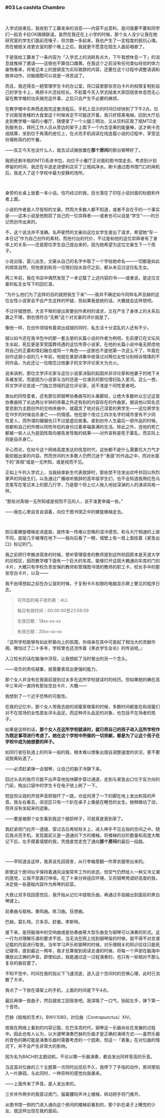 ### #03 La cashita Chambro

&emsp;

入学式结束后，我收到了工藤发来的消息——内容不出意料，是问我要不要和同学们一起去卡拉OK搞搞联谊。虽然在我还在上小学的时候，那个女人没少让我在她研究室的学生们面前亮嗓子，但次数一多起来，我也产生了一定程度的抵抗心理。而在被她关进更衣室的那个晚上之后，我就更不愿意在陌生人面前唱歌了。

于是我给工藤发了一条内容为「入学式上的消耗有点大，下午我想休息一下」的消息就推掉了邀请——这倒也不算信口雌黄。在我这个之前没有任何类似经验的体力废物看来，将笔记本上的提纲变为实际致辞的内容，还要在这个过程中调整语调和肢体动作，对脑细胞可以说是一场苦战了。

而且，我还得去一趟管理学生卡的办公室，将口袋里那张空白卡片的权限复制到自己的学生卡上，再把卡片还给校长。不趁着今天入学式结束大家回宿舍休息而无心留在教学楼的功夫搞完这件事，之后只会产生不必要的麻烦。

在教学楼中东奔西走跑完这套流程后，手机上显示的时间已经快到了下午2点。位于对面宿舍楼的大食堂这个时候肯定不可能还开着，我只好搭乘电梯，回到大厅后走到教学楼一端的小餐厅，随便拿了一个火腿三明治，又从饮料区取了瓶MTD走到服务台，拜托工作人员从旁边的架子上取下一个内含坚果的能量棒，这才刷卡完成结算，坐到位于角落的座位上，在点亮手机阅读在线连载小说的过程中，享受这份堪称简约的午餐。

——反正今天也没什么人，就去试试被放置在**那个房间**的那台钢琴好了。

我把还剩半瓶的MTD丢进书包，向位于小餐厅正对面的图书馆走去。考虑到计划停留的时间，我还在半途走进便利店买了三瓶纯净水。刷卡通过图书馆门口的闸机后，我走入了这个学校中最为安静的场所。

&emsp;

身旁的长桌上放着一本小说。恰巧经过的我，目光落在了印在小说封面的标题和作者上面。

小说的作者是人尽皆知的文豪。然而大多数人都不知道，或者不会在乎的一个事实是——这本小说是他剽窃了自己的一位崇拜者——或者也可以说是“学生”——的日记而创作出来的。

不，这个说法并不准确。名声斐然的文豪向这位女学生提出了请求，希望她“写一本日记”作为自己创作的素材。而他付出的代价，不过是和他的这位崇拜者有了身体上的关系——还是那位学生自己提出来的，因为她希望为这位文豪生下一个孩子。

小说出版，婴儿出生，文豪从自己的名字中取了一个字给她命名——一切都是如此的顺其自然，但他直到和另一位情妇投水自尽之前，都从未见过这位私生女。

两三年前，我在书店中偶然发现了一本记载了上述内容的书——或者说，是这位文豪的私生女写下的回忆录。

“为什么他们为了这样的目的就把我生下来”——我并不确定如今同样名声显赫的这位女性小说家会不会产生这样的怀疑，但如果我是她的话，大概就会这样想吧。

不过仔细想想，大言不惭的提出索要创作素材的请求，又在产生了身体上的关系后置之不理，倒也很符合“无赖”这个对文豪的评价就是了。

像他一样，在创作领域有着突出成就的同时，私生活十分混乱的人还有不少。

就以如今还在我书包中的那一套五册的长篇小说的作者为例吧。生前便已在文坛风生水起，死后更是享受国葬待遇的这位传奇小说家，在他的长篇小说中毫无顾虑地将自己的正妻和情妇融合成同一个角色——这倒也不是他第一次这么干了，毕竟在创作这部小说的几十年前，他就在某部诗集中收录过对两位女性分别倾诉情愫的不同作品，为此还让一位暗恋过他妻子的文学评论家大为光火。

说来讽刺，那位文学评论家与这位小说家决裂的起因并非评论家和他妻子的地下关系被发现，而是因为小说家与当时还是一位演员的那位情妇坠入爱河。这么一想，将文学评论变成一门独立领域的这位评论家，说不准是个同性爱者吧。

类似的同性爱者，还有那位把钢琴协奏曲写的头重脚轻，让绝大多数听众忘记这首协奏曲除了长达两分半钟的序幕之外还有别的内容存在的作曲家。据说他以知名恋爱悲剧为主题创作的交响序曲中，就蕴含了他对自己深爱的男学生——这位男学生在19岁的时候自杀身亡——的情感。他在那个改过三四次名字的城市里有不少同性爱人，而所谓的婚姻也只不过是虚应故事。直到创作人生最后一部作品的时候，他都和自己的外甥以同性伴侣的身份过着幸福美满的生活。除此之外，连他的死亡都被一些人认为是因性取向被告发导致的结果——对外宣称是死于霍乱，而实际上则是自杀身亡。

平心而论，在如今这个网络高度发达的信息时代，这些都不是什么需要花大力气才能挖掘出来的内容。然而世间的大多数人仍然沉迷于“表面”的作品之中，而对水面下的“真相”或是一无所知，或是视而不见。

正如上午的入学式上，当我结束新生代表致辞时，那些禁不住发出欢呼并回以热烈掌声的同级生们，以及通过广播收听致辞的高年级学生们，也不会知道我用红色马克笔写在笔记本上的那几行字，乃是那个将上亿人拖入地狱深渊的人的演讲风格一样。

“那些对真相一无所知或是视而不见的人，说不准更幸福一些。”

——我在心里自言自语着，向位于图书馆正中的螺旋楼梯走去。

&emsp;

刚沿着螺旋楼梯走进底层，就传来一阵难以忽略的湿冷感觉。和与大厅相通的上层不同，底层几乎被埋在地下——我向后看了一眼，墙壁上有一扇上面挂着《紧急出口》标记的门。

我之前把行李搬进宿舍的时候，曾听管理宿舍的教师提到这所校园原本是天道大学的旧校区，因而教学楼下面有一个巨大的车库。能够打开这扇大概通向车库的门的卡片，大概只有学校负责安保的教师和管理图书馆的教师的职工卡，校长手中的那张空白卡片，以及——

我不由得想起之前在办公室的时候，于复制卡片权限的电脑显示屏上瞥见的程序日志。

> 可开启的电子锁列表：ALL
>
> 每日有效时间：00:00:00至23:59:59
>
> 生效日期：19xx-xx-xx
>
> 失效日期：20xx-xx-xx

『这所学校能够有如此积极向上的氛围，你母亲在其中可是起了相当大的贡献作用。哪怕过了二十多年，学校里也还流传着《黑衣学生会长》的传说呢。』

入江校长的话在脑海中浮现，让我想起了当时冒出的另一个念头。

——背负的责任越重，就需要表现出更强的能力。

那个女人并没有在我面前提到过太多在这所学校就读时的经历。但如果她的确在高中三年间一直持有那张空白卡片，大概——

我想到了一个近乎恐怖的可能性。

在我的记忆中，那个女人带我去她的闺蜜家做客的时候，多数时间都是在和闺蜜们对不在现场的女性朋友评头品足。而这种评头品足的对象，也包括不在场者的孩子。

如果是这样的话，**那个女人在这所学校就读时，就已将自己的孩子进入这所学校作为既定事项进行考虑了。她在这个学校中所做的一切贡献，都是为了让这个孩子在学校中成为她想要的样子。**

如同行驶在轨道上的列车一般的我，根本难以想象出擅自调整速度的状况，更不要说脱离轨道了。

——必须赶紧弹一会钢琴，让自己的脑子冷静下来。

回过头去的我尽可能不出声音地加快脚步穿过通道，走到与紧急出口位于反方向的门前，掏出口袋中的学生卡在电子锁上刷了一下。

短促但尖锐的开锁声音把我吓了一跳，仓促间滑了一下的脚在地上发出刺耳的声音。我左右看去，阅览区只有一个趴在桌子上像是在睡觉的女生。她稍微动了动，但并没有坐起来的迹象。

——要是被那个女生看到我这个狼狈样子，可就真是衰到家了。

我赶紧把门拉开一道缝，穿过去后再轻轻关上，进入伸手不见五指的空间之中。随后我点亮手机，发现面前又是一道通向下方的楼梯。将楼梯的台阶数量和高度大略记下后，左手摸着墙壁的我，凭借直觉走完了通向**那个房间**的最后一段路。

&emsp;

——早知道会这样，我真该先回宿舍，从行李箱里翻一件厚衣服带出来的。

即使这个房间似乎保持着通风设施常年工作的状态，但空气仍然给人一种又冷又潮的感觉，让我不禁直打哆嗦。花了十来分钟适应环境，又将钢琴凳调好高度的我，决定挑一些基础内容作为练琴的前菜。

大致让双手找回感觉后，我开始从记忆中提取乐曲，再通过手指输出到面前的黑白琴键上。

前奏曲与赋格。奏鸣曲。练习曲。狂想曲。

巴赫。莫扎特。贝多芬。舒曼。李斯特。

接下来，是将脑海中的交响曲或是协奏曲等大型乐曲变为钢琴可以演奏的形式。这一行为对理解乐谱的要求不低，当无法在网上找到钢琴版的时候，就不得不对总谱记载的内容进行取舍。当年学习声乐和钢琴的时候，对乐理相关的知识往往只能死记硬背，直到最近一两年，我才总算做到阅读总谱的时候，将每一个声部在脑海中播放出正确的声音。即使如此，我能通过这一过程演奏的，也只有一些相对不那么复杂的曲目罢了。

不知不觉中，时间在我的指尖下飞速流逝，逃入这个空间时的恐惧心理，此时已消散了大半。

我点了一下放在谱架上的手机，上面的时间是下午4点。

最后再弹一首曲子，然后就收工回宿舍吧。我深吸了一口气，抬起左手，弹下第一个音符。

巴赫《赋格的艺术》，BWV.1080，对位曲（Contrapunctus）XIV。

按我在网络上看到的内容记载，在巴洛克时代，钢琴这一乐器尚处在发展的过程中。因此也有人认为，以大键琴演奏巴赫的乐曲才是正确的演绎方式——虽然乐器的音色的确可能是演奏乐曲时需要考虑的一个因素，但这一「表象」在对位曲的情况下，并不会产生非常大的影响。

因为名为BACH的主题动机，不论以哪一乐器演奏，都会发出同样音高的乐音。

当这首对位曲的三个主题第一次同时出现后不久，我停下了手指的动作，房间里陷入一片静寂。与此同时，一种异样的感觉向我袭来。

——上面传来了声音。是人发出来的。

三步并作两步的我穿过房门，猫着腰轻声冲上楼梯，转动把手将门推开。

从图书馆一侧的门进入通向这个房间的楼梯前看到的，那个趴在桌子上睡觉的少女，就这样出现在我的面前。
